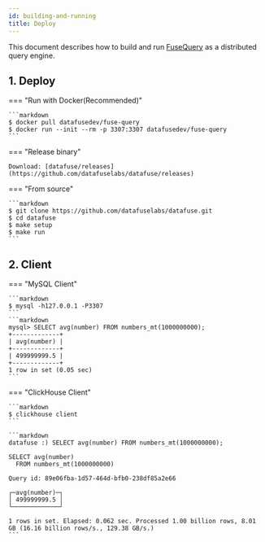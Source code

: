 ```yaml
---
id: building-and-running
title: Deploy
---
```


This document describes how to build and run [FuseQuery](https://github.com/datafuselabs/datafuse/tree/master/fusequery) as a distributed query engine.


## 1. Deploy

=== "Run with Docker(Recommended)"

    ```markdown
    $ docker pull datafusedev/fuse-query
    $ docker run --init --rm -p 3307:3307 datafusedev/fuse-query
    ```

=== "Release binary"

    Download: [datafuse/releases](https://github.com/datafuselabs/datafuse/releases)

=== "From source"

    ```markdown
    $ git clone https://github.com/datafuselabs/datafuse.git
    $ cd datafuse
    $ make setup
    $ make run
    ```


## 2. Client

=== "MySQL Client"

    ```markdown
    $ mysql -h127.0.0.1 -P3307
    ```
    ```markdown
    mysql> SELECT avg(number) FROM numbers_mt(1000000000);
    +-------------+
    | avg(number) |
    +-------------+
    | 499999999.5 |
    +-------------+
    1 row in set (0.05 sec)
    ```

=== "ClickHouse Client"

    ```markdown
    $ clickhouse client
    ```

    ```markdown
    datafuse :) SELECT avg(number) FROM numbers_mt(1000000000);

    SELECT avg(number)
      FROM numbers_mt(1000000000)

    Query id: 89e06fba-1d57-464d-bfb0-238df85a2e66

    ┌─avg(number)─┐
    │ 499999999.5 │
    └─────────────┘

    1 rows in set. Elapsed: 0.062 sec. Processed 1.00 billion rows, 8.01 GB (16.16 billion rows/s., 129.38 GB/s.)
    ```
